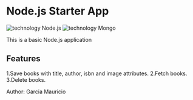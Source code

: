 # Node.js Starter App

![technology Node.js](https://img.shields.io/badge/technology-node-green.svg)
![technology Mongo](https://img.shields.io/badge/technology-mongo-green.svg)

This is a basic Node.js application

## Features

1.Save books with title, author, isbn and image attributes.
2.Fetch books.
3.Delete books.
 

Author: Garcia Mauricio
